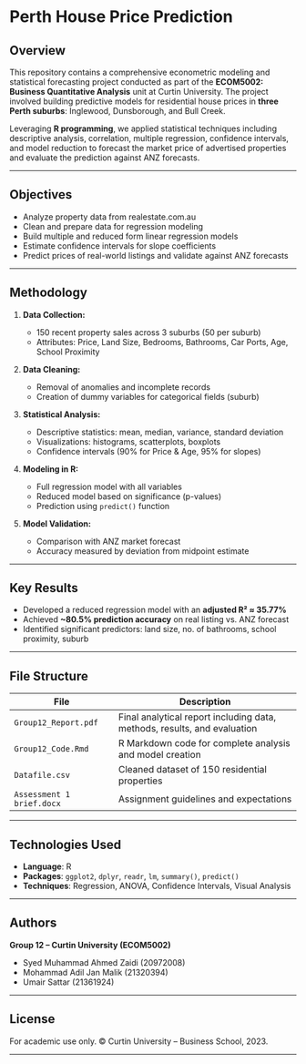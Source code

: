 # Perth House Price Prediction 

## Overview
This repository contains a comprehensive econometric modeling and statistical forecasting project conducted as part of the **ECOM5002: Business Quantitative Analysis** unit at Curtin University. The project involved building predictive models for residential house prices in **three Perth suburbs**: Inglewood, Dunsborough, and Bull Creek.

Leveraging **R programming**, we applied statistical techniques including descriptive analysis, correlation, multiple regression, confidence intervals, and model reduction to forecast the market price of advertised properties and evaluate the prediction against ANZ forecasts.

---

## Objectives
- Analyze property data from realestate.com.au
- Clean and prepare data for regression modeling
- Build multiple and reduced form linear regression models
- Estimate confidence intervals for slope coefficients
- Predict prices of real-world listings and validate against ANZ forecasts

---

## Methodology
1. **Data Collection:**
   - 150 recent property sales across 3 suburbs (50 per suburb)
   - Attributes: Price, Land Size, Bedrooms, Bathrooms, Car Ports, Age, School Proximity

2. **Data Cleaning:**
   - Removal of anomalies and incomplete records
   - Creation of dummy variables for categorical fields (suburb)

3. **Statistical Analysis:**
   - Descriptive statistics: mean, median, variance, standard deviation
   - Visualizations: histograms, scatterplots, boxplots
   - Confidence intervals (90% for Price & Age, 95% for slopes)

4. **Modeling in R:**
   - Full regression model with all variables
   - Reduced model based on significance (p-values)
   - Prediction using `predict()` function

5. **Model Validation:**
   - Comparison with ANZ market forecast
   - Accuracy measured by deviation from midpoint estimate

---

## Key Results
- Developed a reduced regression model with an **adjusted R² ≈ 35.77%**
- Achieved **~80.5% prediction accuracy** on real listing vs. ANZ forecast
- Identified significant predictors: land size, no. of bathrooms, school proximity, suburb

---

## File Structure
| File | Description |
|------|-------------|
| `Group12_Report.pdf` | Final analytical report including data, methods, results, and evaluation |
| `Group12_Code.Rmd` | R Markdown code for complete analysis and model creation |
| `Datafile.csv` | Cleaned dataset of 150 residential properties |
| `Assessment 1 brief.docx` | Assignment guidelines and expectations |

---

## Technologies Used
- **Language**: R
- **Packages**: `ggplot2`, `dplyr`, `readr`, `lm`, `summary()`, `predict()`
- **Techniques**: Regression, ANOVA, Confidence Intervals, Visual Analysis

---

## Authors
**Group 12 – Curtin University (ECOM5002)**  
- Syed Muhammad Ahmed Zaidi (20972008)  
- Mohammad Adil Jan Malik (21320394)  
- Umair Sattar (21361924)

---

## License
For academic use only. © Curtin University – Business School, 2023.

---
